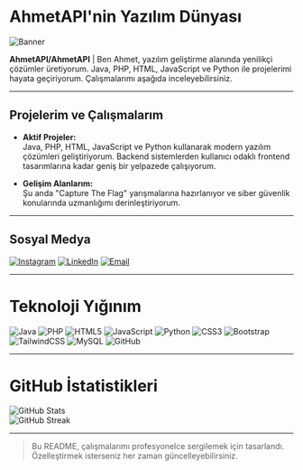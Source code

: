 # AhmetAPI'nin Yazılım Dünyası

![Banner](https://images.unsplash.com/photo-1633613286848-e6f43bbafb8d?q=80&w=1200&h=300&auto=format&fit=crop&text=AhmetAPI)

**AhmetAPI/AhmetAPI** | Ben Ahmet, yazılım geliştirme alanında yenilikçi çözümler üretiyorum. Java, PHP, HTML, JavaScript ve Python ile projelerimi hayata geçiriyorum. Çalışmalarımı aşağıda inceleyebilirsiniz.

---

## Projelerim ve Çalışmalarım

- **Aktif Projeler:**  
  Java, PHP, HTML, JavaScript ve Python kullanarak modern yazılım çözümleri geliştiriyorum. Backend sistemlerden kullanıcı odaklı frontend tasarımlarına kadar geniş bir yelpazede çalışıyorum.

- **Gelişim Alanlarım:**  
  Şu anda "Capture The Flag" yarışmalarına hazırlanıyor ve siber güvenlik konularında uzmanlığımı derinleştiriyorum.

---

## Sosyal Medya  
[![Instagram](https://img.shields.io/badge/Instagram-%23FF007A.svg?logo=Instagram&logoColor=white&style=plastic)](https://www.instagram.com/ahmet._.0765/) 
[![LinkedIn](https://img.shields.io/badge/LinkedIn-%2300D4FF.svg?logo=linkedin&logoColor=black&style=plastic)](https://www.linkedin.com/in/ahmet-malal-019172352/) 
[![Email](https://img.shields.io/badge/Email-%23FF4444?logo=gmail&logoColor=white&style=plastic)](mailto:ahmet@sonproject.com.tr)

---

# Teknoloji Yığınım  
![Java](https://img.shields.io/badge/Java-%23FF5722.svg?style=plastic&logo=openjdk&logoColor=white) 
![PHP](https://img.shields.io/badge/PHP-%23AA00FF.svg?style=plastic&logo=php&logoColor=white) 
![HTML5](https://img.shields.io/badge/HTML5-%23FF1744.svg?style=plastic&logo=html5&logoColor=white) 
![JavaScript](https://img.shields.io/badge/JS-%23FFFF00.svg?style=plastic&logo=javascript&logoColor=black) 
![Python](https://img.shields.io/badge/Python-%2300E676.svg?style=plastic&logo=python&logoColor=black) 
![CSS3](https://img.shields.io/badge/CSS3-%2300B0FF.svg?style=plastic&logo=css3&logoColor=white) 
![Bootstrap](https://img.shields.io/badge/Bootstrap-%23FF00FF.svg?style=plastic&logo=bootstrap&logoColor=white) 
![TailwindCSS](https://img.shields.io/badge/Tailwind-%2300FFFF.svg?style=plastic&logo=tailwind-css&logoColor=black) 
![MySQL](https://img.shields.io/badge/MySQL-%23FF9100.svg?style=plastic&logo=mysql&logoColor=white) 
![GitHub](https://img.shields.io/badge/GitHub-%23FF4081.svg?style=plastic&logo=github&logoColor=white)

---

# GitHub İstatistikleri  
![GitHub Stats](https://github-readme-stats.vercel.app/api?username=AhmetAPI&show_icons=true&theme=highcontrast&bg_color=1A0F2B&title_color=FF00FF&text_color=00FFFF&icon_color=FFFF00)  
![GitHub Streak](https://github-readme-streak-stats.herokuapp.com/?user=AhmetAPI&theme=highcontrast&background=1A0F2B&ring=FFFF00&fire=FF00FF&currStreakLabel=00FFFF)

---

> Bu README, çalışmalarımı profesyonelce sergilemek için tasarlandı. Özelleştirmek isterseniz her zaman güncelleyebilirsiniz.
